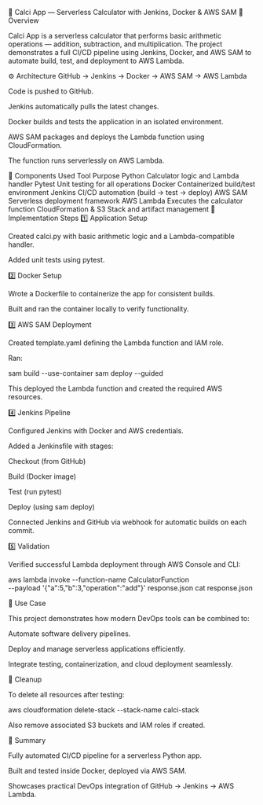 🧮 Calci App — Serverless Calculator with Jenkins, Docker & AWS SAM
📘 Overview

Calci App is a serverless calculator that performs basic arithmetic operations — addition, subtraction, and multiplication.
The project demonstrates a full CI/CD pipeline using Jenkins, Docker, and AWS SAM to automate build, test, and deployment to AWS Lambda.

⚙️ Architecture
GitHub → Jenkins → Docker → AWS SAM → AWS Lambda


Code is pushed to GitHub.

Jenkins automatically pulls the latest changes.

Docker builds and tests the application in an isolated environment.

AWS SAM packages and deploys the Lambda function using CloudFormation.

The function runs serverlessly on AWS Lambda.

🧩 Components Used
Tool	Purpose
Python	Calculator logic and Lambda handler
Pytest	Unit testing for all operations
Docker	Containerized build/test environment
Jenkins	CI/CD automation (build → test → deploy)
AWS SAM	Serverless deployment framework
AWS Lambda	Executes the calculator function
CloudFormation & S3	Stack and artifact management
🚀 Implementation Steps
1️⃣ Application Setup

Created calci.py with basic arithmetic logic and a Lambda-compatible handler.

Added unit tests using pytest.

2️⃣ Docker Setup

Wrote a Dockerfile to containerize the app for consistent builds.

Built and ran the container locally to verify functionality.

3️⃣ AWS SAM Deployment

Created template.yaml defining the Lambda function and IAM role.

Ran:

sam build --use-container
sam deploy --guided


This deployed the Lambda function and created the required AWS resources.

4️⃣ Jenkins Pipeline

Configured Jenkins with Docker and AWS credentials.

Added a Jenkinsfile with stages:

Checkout (from GitHub)

Build (Docker image)

Test (run pytest)

Deploy (using sam deploy)

Connected Jenkins and GitHub via webhook for automatic builds on each commit.

5️⃣ Validation

Verified successful Lambda deployment through AWS Console and CLI:

aws lambda invoke --function-name CalculatorFunction \
--payload '{"a":5,"b":3,"operation":"add"}' response.json
cat response.json

🧱 Use Case

This project demonstrates how modern DevOps tools can be combined to:

Automate software delivery pipelines.

Deploy and manage serverless applications efficiently.

Integrate testing, containerization, and cloud deployment seamlessly.

🧼 Cleanup

To delete all resources after testing:

aws cloudformation delete-stack --stack-name calci-stack


Also remove associated S3 buckets and IAM roles if created.

📄 Summary

Fully automated CI/CD pipeline for a serverless Python app.

Built and tested inside Docker, deployed via AWS SAM.

Showcases practical DevOps integration of GitHub → Jenkins → AWS Lambda.